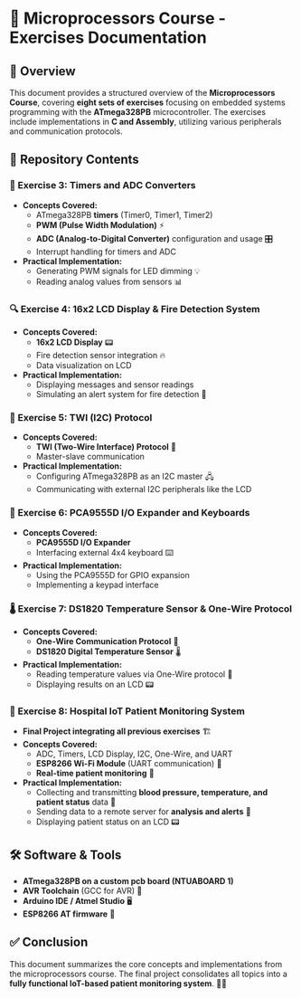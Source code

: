 # 📌 Microprocessors Course - Exercises Documentation

## 📖 Overview
This document provides a structured overview of the **Microprocessors Course**, covering **eight sets of exercises** focusing on embedded systems programming with the **ATmega328PB** microcontroller. The exercises include implementations in **C and Assembly**, utilizing various peripherals and communication protocols.

## 📂 Repository Contents

### 🔧 Exercise 3: Timers and ADC Converters
- **Concepts Covered:**
  - ATmega328PB **timers** (Timer0, Timer1, Timer2)
  - **PWM (Pulse Width Modulation)** ⚡
  - **ADC (Analog-to-Digital Converter)** configuration and usage 🎛️
  - Interrupt handling for timers and ADC
- **Practical Implementation:**
  - Generating PWM signals for LED dimming 💡
  - Reading analog values from sensors 📊

### 🔍 Exercise 4: 16x2 LCD Display & Fire Detection System
- **Concepts Covered:**
  - **16x2 LCD Display** 📟
  - Fire detection sensor integration 🔥
  - Data visualization on LCD
- **Practical Implementation:**
  - Displaying messages and sensor readings
  - Simulating an alert system for fire detection 🚨

### 🔗 Exercise 5: TWI (I2C) Protocol
- **Concepts Covered:**
  - **TWI (Two-Wire Interface) Protocol** 🔄
  - Master-slave communication
- **Practical Implementation:**
  - Configuring ATmega328PB as an I2C master 🖧
  - Communicating with external I2C peripherals like the LCD

### 🎹 Exercise 6: PCA9555D I/O Expander and Keyboards
- **Concepts Covered:**
  - **PCA9555D I/O Expander**
  - Interfacing external 4x4 keyboard ⌨️
- **Practical Implementation:**
  - Using the PCA9555D for GPIO expansion
  - Implementing a keypad interface

### 🌡️ Exercise 7: DS1820 Temperature Sensor & One-Wire Protocol
- **Concepts Covered:**
  - **One-Wire Communication Protocol** 🔗
  - **DS1820 Digital Temperature Sensor** 🌡️
- **Practical Implementation:**
  - Reading temperature values via One-Wire protocol 📡
  - Displaying results on an LCD 📟

### 🏥 Exercise 8: Hospital IoT Patient Monitoring System
- **Final Project integrating all previous exercises** 🏗️
- **Concepts Covered:**
  - ADC, Timers, LCD Display, I2C, One-Wire, and UART
  - **ESP8266 Wi-Fi Module** (UART communication) 📡
  - **Real-time patient monitoring** 🏥
- **Practical Implementation:**
  - Collecting and transmitting **blood pressure, temperature, and patient status** data 🏥
  - Sending data to a remote server for **analysis and alerts** 📡
  - Displaying patient status on an LCD 📟

## 🛠️ Software & Tools
- **ATmega328PB on a custom pcb board (NTUABOARD 1)**
- **AVR Toolchain** (GCC for AVR) 💾
- **Arduino IDE / Atmel Studio** 🖥️
- **ESP8266 AT firmware** 📶


## ✅ Conclusion
This document summarizes the core concepts and implementations from the microprocessors course. The final project consolidates all topics into a **fully functional IoT-based patient monitoring system**. 🏥📡
